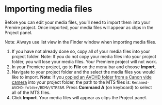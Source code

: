 # Importing media files

Before you can edit your media files, you’ll need to import them into your Premire project. Once imported, your media files will appear as clips in the Project panel.

Note: Always use list view in the Finder window when importing media files.

1. If you have not already done so, copy all of your media files into your project folder. Note: If you do not copy your media files into your project folder, you will lose your media files. Your Premiere project will not work.
2. In your Premiere project, go to **File** on the menu bar and choose **Import**.
3. Navigate to your project folder and the select the media files you would like to import. **Note**: If you[ copied an AVCHD folder from a Canon vide camera](/adding-media-from-a-video-camera.md) into your project folder, the path to the MTS files is: `Renamed-AVCHD-folder/BDMV/STREAM`. Press **Command** **A** \(on keyboard\) to select all of the MTS files.
4. Click **Import**. Your media files will appear as clips the Project panel.



